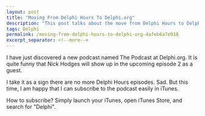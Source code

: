 ```yaml
---
layout: post
title: "Moving From Delphi Hours To Delphi.org"
description: "This post talks about the move from Delphi Hours to Delphi.org."
tags: Delphi
permalink: /moving-from-delphi-hours-to-delphi-org-4afeb6a7e918
excerpt_separator: <!--more-->
---
```

I have just discovered a new podcast named The Podcast at Delphi.org. It is quite funny that Nick Hodges will show up in the upcoming episode 2 as a guest.

I take it as a sign there are no more Delphi Hours episodes. Sad. But this time, I am happy that I can subscribe to the podcast easily in iTunes.

How to subscribe? Simply launch your iTunes, open iTunes Store, and search for "Delphi".
<!--more-->